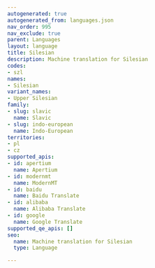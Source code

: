 ```yaml
---
autogenerated: true
autogenerated_from: languages.json
nav_order: 995
nav_exclude: true
parent: Languages
layout: language
title: Silesian
description: Machine translation for Silesian
codes:
- szl
names:
- Silesian
variant_names:
- Upper Silesian
family:
- slug: slavic
  name: Slavic
- slug: indo-european
  name: Indo-European
territories:
- pl
- cz
supported_apis:
- id: apertium
  name: Apertium
- id: modernmt
  name: ModernMT
- id: baidu
  name: Baidu Translate
- id: alibaba
  name: Alibaba Translate
- id: google
  name: Google Translate
supported_qe_apis: []
seo:
  name: Machine translation for Silesian
  type: Language

---
```


